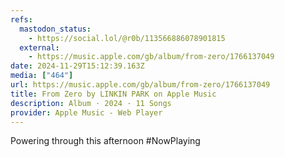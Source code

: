 ```yaml
---
refs:
  mastodon_status:
    - https://social.lol/@r0b/113566886078901815
  external:
    - https://music.apple.com/gb/album/from-zero/1766137049
date: 2024-11-29T15:12:39.163Z
media: ["464"]
url: https://music.apple.com/gb/album/from-zero/1766137049
title: From Zero by LINKIN PARK on Apple Music
description: Album · 2024 · 11 Songs
provider: Apple Music - Web Player
---
```


Powering through this afternoon #NowPlaying
